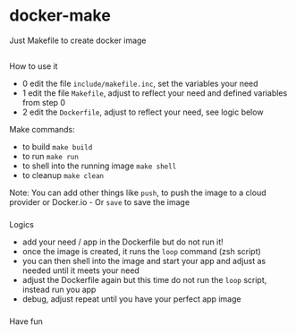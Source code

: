 
# docker-make

Just Makefile to create docker image

## 
How to use it
- 0 edit the file `include/makefile.inc`, set the variables your need
- 1 edit the file `Makefile`, adjust to reflect your need and defined variables from step 0
- 2 edit the `Dockerfile`,  adjust to reflect your need, see logic below

Make commands:
- to build `make build`
- to run `make run`
- to shell into the running image `make shell`
- to cleanup `make clean`

Note:
 You can add other things like `push`, to push the image to a cloud provider or Docker.io -
 Or `save` to save the image

###
Logics
- add your need / app in the Dockerfile but do not run it!
- once the image is created, it runs the `loop` command (zsh script)
- you can then shell into the image and start your app and adjust as needed until it meets your need 
- adjust the Dockerfile again but this time do not run the `loop` script, instead run you app
- debug, adjust repeat until you have your perfect app image

###
Have fun
